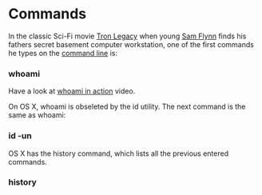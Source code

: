 # Commands

In the classic Sci-Fi movie [Tron Legacy](https://en.wikipedia.org/wiki/Tron:_Legacy) when young [Sam Flynn](https://en.wikipedia.org/wiki/List_of_Tron_characters#Sam_Flynn) finds his fathers secret basement computer workstation, one of the first commands he types on the [command line](https://en.wikipedia.org/wiki/Command-line_interface) is:

### whoami

Have a look at [whoami in action](https://youtu.be/bTNY3Y0UCpA) video. 

On OS X, whoami is obseleted by the id utility. The next command is the same as whoami:

### id -un

OS X has the history command, which lists all the previous entered commands.

### history
